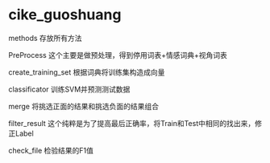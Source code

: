 # cike_guoshuang

methods 存放所有方法

PreProcess 这个主要是做预处理，得到停用词表+情感词典+视角词表

create_training_set 根据词典将训练集构造成向量

classificator 训练SVM并预测测试数据

merge 将挑选正面的结果和挑选负面的结果组合

filter_result 这个纯粹是为了提高最后正确率，将Train和Test中相同的找出来，修正Label

check_file 检验结果的F1值
